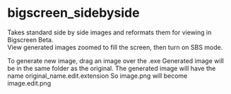 # bigscreen_sidebyside
Takes standard side by side images and reformats them for viewing in Bigscreen Beta.  
View generated images zoomed to fill the screen, then turn on SBS mode.

To generate new image, drag an image over the .exe  Generated image will be in the same folder as the original.
The generated image will have the name original_name.edit.extension
So image.png will become image.edit.png
